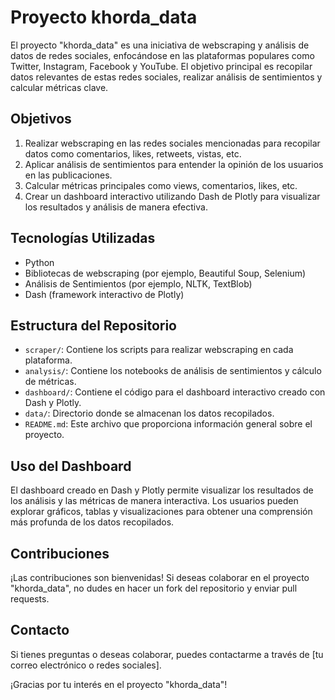 # Proyecto khorda_data

El proyecto "khorda_data" es una iniciativa de webscraping y análisis de datos de redes sociales, enfocándose en las plataformas populares como Twitter, Instagram, Facebook y YouTube. El objetivo principal es recopilar datos relevantes de estas redes sociales, realizar análisis de sentimientos y calcular métricas clave.

## Objetivos

1. Realizar webscraping en las redes sociales mencionadas para recopilar datos como comentarios, likes, retweets, vistas, etc.
2. Aplicar análisis de sentimientos para entender la opinión de los usuarios en las publicaciones.
3. Calcular métricas principales como views, comentarios, likes, etc.
4. Crear un dashboard interactivo utilizando Dash de Plotly para visualizar los resultados y análisis de manera efectiva.

## Tecnologías Utilizadas

- Python
- Bibliotecas de webscraping (por ejemplo, Beautiful Soup, Selenium)
- Análisis de Sentimientos (por ejemplo, NLTK, TextBlob)
- Dash (framework interactivo de Plotly)

## Estructura del Repositorio

- `scraper/`: Contiene los scripts para realizar webscraping en cada plataforma.
- `analysis/`: Contiene los notebooks de análisis de sentimientos y cálculo de métricas.
- `dashboard/`: Contiene el código para el dashboard interactivo creado con Dash y Plotly.
- `data/`: Directorio donde se almacenan los datos recopilados.
- `README.md`: Este archivo que proporciona información general sobre el proyecto.

## Uso del Dashboard

El dashboard creado en Dash y Plotly permite visualizar los resultados de los análisis y las métricas de manera interactiva. Los usuarios pueden explorar gráficos, tablas y visualizaciones para obtener una comprensión más profunda de los datos recopilados.

## Contribuciones

¡Las contribuciones son bienvenidas! Si deseas colaborar en el proyecto "khorda_data", no dudes en hacer un fork del repositorio y enviar pull requests.

## Contacto

Si tienes preguntas o deseas colaborar, puedes contactarme a través de [tu correo electrónico o redes sociales].

¡Gracias por tu interés en el proyecto "khorda_data"!

